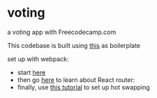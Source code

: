 # voting
a voting app with Freecodecamp.com

This codebase is built using [this](https://github.com/sahat/hackathon-starter/tree/es5) as boilerplate

set up with webpack:
 - start [here](https://github.com/FreeCodeCamp/FreeCodeCamp/wiki/Setting-Up-A-React-ES6-Webpack-Project)
 - then go [here](https://github.com/reactjs/react-router-tutorial/tree/master/) to learn about React router:
 - finally, use [this tutorial](http://www.christianalfoni.com/articles/2015_04_19_The-ultimate-webpack-setup) to set up hot swapping
